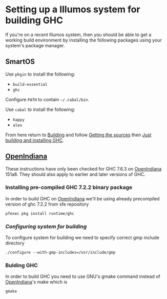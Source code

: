 # Setting up a Illumos system for building GHC


If you're on a recent Illumos system, then you should be able to get a working build environment by installing the following packages using your system's package manager.

## SmartOS


Use `pkgin` to install the following:

- `build-essential`
- `ghc`


Configure `PATH` to contain `~/.cabal/bin`.


Use `cabal` to install the following:

- `happy`
- `alex`


From here return to [Building](building) and follow [Getting the sources](building/getting-the-sources) then [Just building and installing GHC](building/quick-start).

## [OpenIndiana](building/preparation/open-indiana)

These instructions have only been checked for GHC 7.6.3 on [OpenIndiana](building/preparation/open-indiana) 151a8. They should also apply to earlier and later versions of GHC. 

### Installing pre-compiled GHC 7.2.2 binary package


In order to build GHC on [OpenIndiana](building/preparation/open-indiana) we'll be using already precompiled version of ghc 7.2.2 from sfe repository

```wiki
pfexec pkg install runtime/ghc 
```

### *Configuring system for building*


To configure system for building we need to specify correct gmp include directory

```wiki
./configure --with-gmp-includes=/usr/include/gmp
```

### **Bulding GHC**


In order to build GHC you need to use GNU's gmake command instead of [OpenIndiana](building/preparation/open-indiana)'s make which is

```wiki
gmake
```
